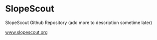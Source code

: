 # SlopeScout
SlopeScout Github Repository (add more to description sometime later)

www.slopescout.org
